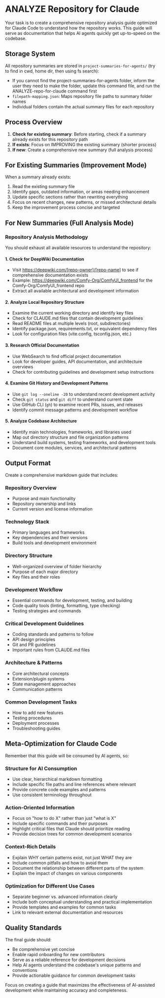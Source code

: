 # ANALYZE Repository for Claude

Your task is to create a comprehensive repository analysis guide optimized for Claude Code to understand how the repository works. This guide will serve as documentation that helps AI agents quickly get up-to-speed on the codebase.

## Storage System

All repository summaries are stored in `project-summaries-for-agents/` (try to find in cwd, home dir, then using fs search):
- If you cannot find the project-summaries-for-agents folder, inform the user they need to make the folder, update this command file, and run the ANALYZE-repo-for-claude command first
- `filepath-mapping.json`: Maps repository file paths to summary folder names
- Individual folders contain the actual summary files for each repository

## Process Overview

1. **Check for existing summary**: Before starting, check if a summary already exists for this repository path
2. **If exists**: Focus on IMPROVING the existing summary (shorter process)
3. **If new**: Create a comprehensive new summary (full analysis process)

## For Existing Summaries (Improvement Mode)

When a summary already exists:
1. Read the existing summary file
2. Identify gaps, outdated information, or areas needing enhancement
3. Update specific sections rather than rewriting everything
4. Focus on recent changes, new patterns, or missed architectural details
5. Keep the improvement process concise and targeted

## For New Summaries (Full Analysis Mode)

### Repository Analysis Methodology

You should exhaust all available resources to understand the repository:

#### 1. Check for DeepWiki Documentation
- Visit https://deepwiki.com/[repo-owner]/[repo-name] to see if comprehensive documentation exists
- Example: https://deepwiki.com/Comfy-Org/ComfyUI_frontend for the Comfy-Org/ComfyUI_frontend repo
- Extract all available architectural and development information

#### 2. Analyze Local Repository Structure
- Examine the current working directory and identify key files
- Check for CLAUDE.md files that contain development guidelines
- Read README files at multiple levels (root, subdirectories)
- Identify package.json, requirements.txt, or equivalent dependency files
- Look for configuration files (vite.config, tsconfig.json, etc.)

#### 3. Research Official Documentation
- Use WebSearch to find official project documentation
- Look for developer guides, API documentation, and architecture overviews
- Check for contributing guidelines and development setup instructions

#### 4. Examine Git History and Development Patterns
- Use `git log --oneline -20` to understand recent development activity
- Check `git status` and `git diff` to understand current state
- Use GitHub CLI (`gh`) to examine recent PRs, issues, and releases
- Identify commit message patterns and development workflow

#### 5. Analyze Codebase Architecture
- Identify main technologies, frameworks, and libraries used
- Map out directory structure and file organization patterns
- Understand build systems, testing frameworks, and development tools
- Document core modules, services, and architectural patterns

## Output Format

Create a comprehensive markdown guide that includes:

### Repository Overview
- Purpose and main functionality
- Repository ownership and links
- Current version and license information

### Technology Stack
- Primary languages and frameworks
- Key dependencies and their versions
- Build tools and development environment

### Directory Structure
- Well-organized overview of folder hierarchy
- Purpose of each major directory
- Key files and their roles

### Development Workflow
- Essential commands for development, testing, and building
- Code quality tools (linting, formatting, type checking)
- Testing strategies and commands

### Critical Development Guidelines
- Coding standards and patterns to follow
- API design principles
- Git and PR guidelines
- Important rules from CLAUDE.md files

### Architecture & Patterns
- Core architectural concepts
- Extension/plugin systems
- State management approaches
- Communication patterns

### Common Development Tasks
- How to add new features
- Testing procedures
- Deployment processes
- Troubleshooting guides

## Meta-Optimization for Claude Code

Remember that this guide will be consumed by AI agents, so:

### Structure for AI Consumption
- Use clear, hierarchical markdown formatting
- Include specific file paths and line references where relevant
- Provide concrete code examples and patterns
- Use consistent terminology throughout

### Action-Oriented Information
- Focus on "how to do X" rather than just "what is X"
- Include specific commands and their purposes
- Highlight critical files that Claude should prioritize reading
- Provide decision trees for common development scenarios

### Context-Rich Details
- Explain WHY certain patterns exist, not just WHAT they are
- Include common pitfalls and how to avoid them
- Document the relationship between different parts of the system
- Explain the impact of changes on various components

### Optimization for Different Use Cases
- Separate beginner vs. advanced information clearly
- Include both conceptual understanding and practical implementation
- Provide templates and examples for common tasks
- Link to relevant external documentation and resources

## Quality Standards

The final guide should:
- Be comprehensive yet concise
- Enable rapid onboarding for new contributors
- Serve as a reliable reference for development decisions
- Help AI agents understand the codebase's unique patterns and conventions
- Provide actionable guidance for common development tasks

Focus on creating a guide that maximizes the effectiveness of AI-assisted development while maintaining accuracy and completeness.